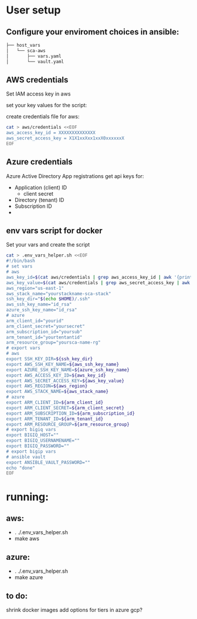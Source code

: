 # User setup
## Configure your enviroment choices in ansible:
```bash
├── host_vars
│   └── sca-aws
│       ├── vars.yaml
│       └── vault.yaml
```

## AWS credentials
Set IAM access key in aws

set your key values for the script:

create credentials file for aws:
```bash
cat > aws/credentials <<EOF
aws_access_key_id = XXXXXXXXXXXXXX
aws_secret_access_key = X1X1xxXxx1xxX0xxxxxxX
EOF
```

## Azure credentials
Azure Active Directory
App registrations
get api keys for:
- Application (client) ID
  - client secret
- Directory (tenant) ID
- Subscription ID
- 
## env vars script for docker
Set your vars and create the script

```bash
cat > .env_vars_helper.sh <<EOF
#!/bin/bash
# set vars
# aws
aws_key_id=$(cat aws/credentials | grep aws_access_key_id | awk '{print $3}' )
aws_key_value=$(cat aws/credentials | grep aws_secret_access_key | awk '{print $3}' )
aws_region="us-east-1"
aws_stack_name="yourstackname-sca-stack"
ssh_key_dir="$(echo $HOME)/.ssh"
aws_ssh_key_name="id_rsa"
azure_ssh_key_name="id_rsa"
# azure
arm_client_id="yourid"
arm_client_secret="yoursecret"
arm_subscription_id="yoursub"
arm_tenant_id="yourtentantid"
arm_resource_group="yoursca-name-rg"
# export vars
# aws
export SSH_KEY_DIR=${ssh_key_dir}
export AWS_SSH_KEY_NAME=${aws_ssh_key_name}
export AZURE_SSH_KEY_NAME=${azure_ssh_key_name}
export AWS_ACCESS_KEY_ID=${aws_key_id}
export AWS_SECRET_ACCESS_KEY=${aws_key_value}
export AWS_REGION=${aws_region}
export AWS_STACK_NAME=${aws_stack_name}
# azure
export ARM_CLIENT_ID=${arm_client_id}
export ARM_CLIENT_SECRET=${arm_client_secret}
export ARM_SUBSCRIPTION_ID=${arm_subscription_id}
export ARM_TENANT_ID=${arm_tenant_id}
export ARM_RESOURCE_GROUP=${arm_resource_group}
# export bigiq vars
export BIGIQ_HOST=""
export BIGIQ_USERNAMENAME=""
export BIGIQ_PASSWORD=""
# export bigip vars
# ansible vault
export ANSIBLE_VAULT_PASSWORD=""
echo "done"
EOF
```

# running:

## aws:
- . ./.env_vars_helper.sh 
- make aws
## azure:
- . ./.env_vars_helper.sh 
- make azure
## to do:
shrink docker images
add options for tiers in azure
gcp?
